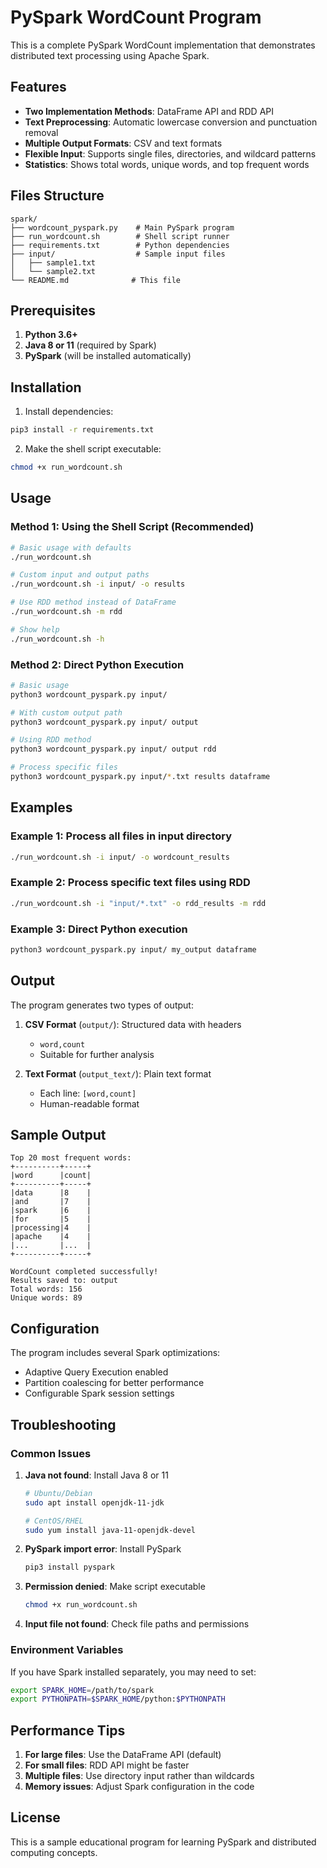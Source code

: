 # PySpark WordCount Program

This is a complete PySpark WordCount implementation that demonstrates distributed text processing using Apache Spark.

## Features

- **Two Implementation Methods**: DataFrame API and RDD API
- **Text Preprocessing**: Automatic lowercase conversion and punctuation removal
- **Multiple Output Formats**: CSV and text formats
- **Flexible Input**: Supports single files, directories, and wildcard patterns
- **Statistics**: Shows total words, unique words, and top frequent words

## Files Structure

```
spark/
├── wordcount_pyspark.py    # Main PySpark program
├── run_wordcount.sh        # Shell script runner
├── requirements.txt        # Python dependencies
├── input/                  # Sample input files
│   ├── sample1.txt
│   └── sample2.txt
└── README.md              # This file
```

## Prerequisites

1. **Python 3.6+**
2. **Java 8 or 11** (required by Spark)
3. **PySpark** (will be installed automatically)

## Installation

1. Install dependencies:
```bash
pip3 install -r requirements.txt
```

2. Make the shell script executable:
```bash
chmod +x run_wordcount.sh
```

## Usage

### Method 1: Using the Shell Script (Recommended)

```bash
# Basic usage with defaults
./run_wordcount.sh

# Custom input and output paths
./run_wordcount.sh -i input/ -o results

# Use RDD method instead of DataFrame
./run_wordcount.sh -m rdd

# Show help
./run_wordcount.sh -h
```

### Method 2: Direct Python Execution

```bash
# Basic usage
python3 wordcount_pyspark.py input/

# With custom output path
python3 wordcount_pyspark.py input/ output

# Using RDD method
python3 wordcount_pyspark.py input/ output rdd

# Process specific files
python3 wordcount_pyspark.py input/*.txt results dataframe
```

## Examples

### Example 1: Process all files in input directory
```bash
./run_wordcount.sh -i input/ -o wordcount_results
```

### Example 2: Process specific text files using RDD
```bash
./run_wordcount.sh -i "input/*.txt" -o rdd_results -m rdd
```

### Example 3: Direct Python execution
```bash
python3 wordcount_pyspark.py input/ my_output dataframe
```

## Output

The program generates two types of output:

1. **CSV Format** (`output/`): Structured data with headers
   - `word,count`
   - Suitable for further analysis

2. **Text Format** (`output_text/`): Plain text format
   - Each line: `[word,count]`
   - Human-readable format

## Sample Output

```
Top 20 most frequent words:
+----------+-----+
|word      |count|
+----------+-----+
|data      |8    |
|and       |7    |
|spark     |6    |
|for       |5    |
|processing|4    |
|apache    |4    |
|...       |...  |
+----------+-----+

WordCount completed successfully!
Results saved to: output
Total words: 156
Unique words: 89
```

## Configuration

The program includes several Spark optimizations:
- Adaptive Query Execution enabled
- Partition coalescing for better performance
- Configurable Spark session settings

## Troubleshooting

### Common Issues

1. **Java not found**: Install Java 8 or 11
   ```bash
   # Ubuntu/Debian
   sudo apt install openjdk-11-jdk
   
   # CentOS/RHEL
   sudo yum install java-11-openjdk-devel
   ```

2. **PySpark import error**: Install PySpark
   ```bash
   pip3 install pyspark
   ```

3. **Permission denied**: Make script executable
   ```bash
   chmod +x run_wordcount.sh
   ```

4. **Input file not found**: Check file paths and permissions

### Environment Variables

If you have Spark installed separately, you may need to set:
```bash
export SPARK_HOME=/path/to/spark
export PYTHONPATH=$SPARK_HOME/python:$PYTHONPATH
```

## Performance Tips

1. **For large files**: Use the DataFrame API (default)
2. **For small files**: RDD API might be faster
3. **Multiple files**: Use directory input rather than wildcards
4. **Memory issues**: Adjust Spark configuration in the code

## License

This is a sample educational program for learning PySpark and distributed computing concepts. 